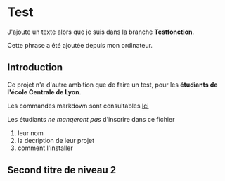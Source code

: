 # Test

J'ajoute un texte alors que je suis dans la branche **Testfonction**.

Cette phrase a été ajoutée depuis mon ordinateur.

## Introduction
Ce projet n'a d'autre ambition que de faire un test, pour les **étudiants de l'école Centrale de Lyon**.

Les commandes markdown sont consultables [Ici](https://github.com/adam-p/markdown-here/wiki/Markdown-Cheatsheet#links "Markdown Cheatsheet")

Les étudiants _ne manqeront pas_ d'inscrire dans ce fichier 

  1. leur nom
  2. la decription de leur projet
  3. comment l'installer

## Second titre de niveau 2
